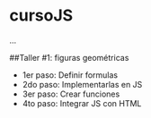 # cursoJS
 ...

 ##Taller #1: figuras geométricas

 - 1er paso: Definir formulas
 - 2do paso: Implementarlas en JS
 - 3er paso: Crear funciones
 - 4to paso: Integrar JS con HTML